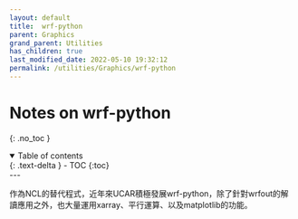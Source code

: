 ```yaml
---
layout: default
title:  wrf-python
parent: Graphics
grand_parent: Utilities
has_children: true
last_modified_date: 2022-05-10 19:32:12
permalink: /utilities/Graphics/wrf-python
---
```


# Notes on wrf-python
{: .no_toc }

<details open markdown="block">
  <summary>
    Table of contents
  </summary>
  {: .text-delta }
- TOC
{:toc}
</details>
---

作為NCL的替代程式，近年來UCAR積極發展wrf-python，除了針對wrfout的解讀應用之外，也大量運用xarray、平行運算、以及matplotlib的功能。